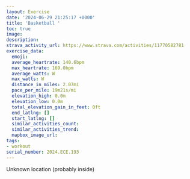 ```yaml
---
layout: Exercise
date: '2024-06-29 21:25:17 +0000'
title: 'Basketball '
toc: true
image:
description:
strava_activity_url: https://www.strava.com/activities/11770582781
exercise_data:
  emoji:
  average_heartrate: 140.6bpm
  max_heartrate: 169.0bpm
  average_watts: W
  max_watts: W
  distance_in_miles: 2.07mi
  pace_per_mile: 19m21s/mi
  elevation_high: 0.0m
  elevation_low: 0.0m
  total_elevation_gain_in_feet: 0ft
  end_latlng: []
  start_latlng: []
  similar_activities_count:
  similar_activities_trend:
  mapbox_image_url:
tags:
- workout
serial_number: 2024.ECE.193
---
```

Unknown location (probably inside)
